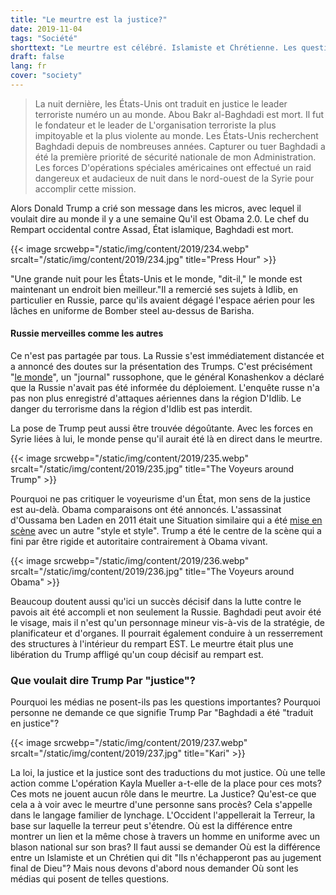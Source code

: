 ```yaml
---
title: "Le meurtre est la justice?"
date: 2019-11-04
tags: "Société"
shorttext: "Le meurtre est célébré. Islamiste et Chrétienne. Les questions importantes seront négligées, l'accent sera mis sur les comparaisons des présentations."
draft: false
lang: fr
cover: "society"
---
```


> La nuit dernière, les États-Unis ont traduit en justice le leader terroriste numéro un au monde. Abou Bakr al-Baghdadi est mort. Il fut le fondateur et le leader de L'organisation terroriste la plus impitoyable et la plus violente au monde. Les États-Unis recherchent Baghdadi depuis de nombreuses années. Capturer ou tuer Baghdadi a été la première priorité de sécurité nationale de mon Administration. Les forces D'opérations spéciales américaines ont effectué un raid dangereux et audacieux de nuit dans le nord-ouest de la Syrie pour accomplir cette mission.

Alors Donald Trump a crié son message dans les micros, avec lequel il voulait dire au monde il y a une semaine Qu'il est Obama 2.0. Le chef du Rempart occidental contre Assad, État islamique, Baghdadi est mort.

{{< image srcwebp="/static/img/content/2019/234.webp" srcalt="/static/img/content/2019/234.jpg" title="Press Hour" >}}

"Une grande nuit pour les États-Unis et le monde, "dit-il," le monde est maintenant un endroit bien meilleur."Il a remercié ses sujets à Idlib, en particulier en Russie, parce qu'ils avaient dégagé l'espace aérien pour les lâches en uniforme de Bomber steel au-dessus de Barisha.

#### Russie merveilles comme les autres

Ce n'est pas partagée par tous. La Russie s'est immédiatement distancée et a annoncé des doutes sur la présentation des Trumps. C'est précisément "[le monde](https://www.welt.de/politik/ausland/article202556016/Trump-bestaetigt-Tod-von-al-Baghdadi-Russland-bezweifelt-Angaben.html "Russland bezweifelt Trumps Angaben zum Tod al-Baghdadis")", un "journal" russophone, que le général Konashenkov a déclaré que la Russie n'avait pas été informée du déploiement. L'enquête russe n'a pas non plus enregistré d'attaques aériennes dans la région D'Idlib. Le danger du terrorisme dans la région d'Idlib est pas interdit.

La pose de Trump peut aussi être trouvée dégoûtante. Avec les forces en Syrie liées à lui, le monde pense qu'il aurait été là en direct dans le meurtre.

{{< image srcwebp="/static/img/content/2019/235.webp" srcalt="/static/img/content/2019/235.jpg" title="The Voyeurs around Trump" >}}

Pourquoi ne pas critiquer le voyeurisme d'un État, mon sens de la justice est au-delà. Obama comparaisons ont été annoncés. L'assassinat d'Oussama ben Laden en 2011 était une Situation similaire qui a été [mise en scène](https://www.spiegel.de/kultur/gesellschaft/foto-von-donald-trump-nach-toetung-von-baghdadi-asymmetrisch-a-1293687.html "Trump-Foto von Baghdadi-Tötung - Bildausfall") avec un autre "style et style". Trump a été le centre de la scène qui a fini par être rigide et autoritaire contrairement à Obama vivant.

{{< image srcwebp="/static/img/content/2019/236.webp" srcalt="/static/img/content/2019/236.jpg" title="The Voyeurs around Obama" >}}

Beaucoup doutent aussi qu'ici un succès décisif dans la lutte contre le pavois ait été accompli et non seulement la Russie. Baghdadi peut avoir été le visage, mais il n'est qu'un personnage mineur vis-à-vis de la stratégie, de planificateur et d'organes. Il pourrait également conduire à un resserrement des structures à l'intérieur du rempart EST. Le meurtre était plus une libération du Trump affligé qu'un coup décisif au rempart est. 

### Que voulait dire Trump Par "justice"?

Pourquoi les médias ne posent-ils pas les questions importantes? Pourquoi personne ne demande ce que signifie Trump Par "Baghdadi a été "traduit en justice"?

{{< image srcwebp="/static/img/content/2019/237.webp" srcalt="/static/img/content/2019/237.jpg" title="Kari" >}}

La loi, la justice et la justice sont des traductions du mot justice. Où une telle action comme L'opération Kayla Mueller a-t-elle de la place pour ces mots? Ces mots ne jouent aucun rôle dans le meurtre. La Justice? Qu'est-ce que cela a à voir avec le meurtre d'une personne sans procès? Cela s'appelle dans le langage familier de lynchage. L'Occident l'appellerait la Terreur, la base sur laquelle la terreur peut s'étendre. Où est la différence entre montrer un lien et la même chose à travers un homme en uniforme avec un blason national sur son bras? Il faut aussi se demander Où est la différence entre un Islamiste et un Chrétien qui dit "Ils n'échapperont pas au jugement final de Dieu"? Mais nous devons d'abord nous demander Où sont les médias qui posent de telles questions.

